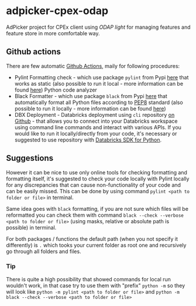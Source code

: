 # adpicker-cpex-odap
AdPicker project for CPEx client using _ODAP light_ for managing features and feature store in more comfortable way.

## Github actions
There are few automatic [Github Actions](https://github.com/DataSentics/adpicker-cpex-odap/actions), maily for following procedures:
- Pylint Formatting check - which use package `pylint` from Pypi [here](https://pypi.org/project/pylint/) that works as static (also possible to run
it local - more information can be found [here](https://pylint.readthedocs.io/en/latest/user_guide/installation/index.html)) Python code analyzer
- Black Formatter - which use package `black` from Pypi [here](https://pypi.org/project/black/) that automatically format all Python
files according to [PEP8](https://realpython.com/python-pep8/) standard (also possible to run it locally - more information can be found [here](https://black.readthedocs.io/en/stable/getting_started.html))
- DBX Deployment - Databricks deployment using `cli` repository [on Github](https://github.com/databricks/cli) - that allows you to connect
into your Databricks workspace using command line commands and interact with various APIs. If you would like to run it locally/directly from your code, it's necessary or suggested to use repository with [Databricks SDK for Python](https://github.com/databricks/databricks-sdk-py).

## Suggestions
However it can be nice to use only online tools for checking formatting and formatting itself, it's suggested to check your code locally with Pylint locally for any discrepancies that can cause 
non-functionality of your code and can be easily missed. This can be done by using command `pylint <path to folder or file>` in terminal.

Same idea goes with `black` formatting, if you are not sure which files will be reformatted you can check them with command `black --check --verbose <path to folder or file>` (using masks, relative or absolute path is possible) in terminal.

For both packages / functions the default path (when you not specify it differently) is `.` which tooks your current folder as root one and recursively go through all folders and files.

### Tip
There is quite a high possibility that showed commands for local run  wouldn't work, in that case try to use them with "prefix" `python -m` so they will look like `python -m pylint <path to folder or file>` and `python -m black --check --verbose <path to folder or file>`
